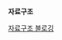 **자료구조**

[자료구조 블로깅](https://yoseph0310.tistory.com/category/Programing%20%26%20Coding/Data%20Structure)